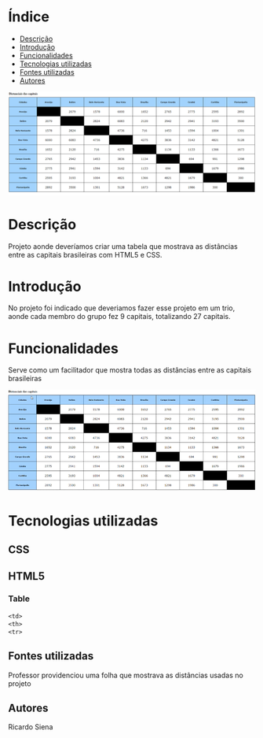 # Índice

* [Descrição](#descri%C3%A7%C3%A3o)
* [Introdução](#introdu%C3%A7%C3%A3o)
* [Funcionalidades](#funcionalidades)
* [Tecnologias utilizadas](#tecnologias-utilizadas)
* [Fontes utilizadas ](#fontes-utilizadas)
* [Autores](#autores)



![Capa do projeto](img/distimg.png)
# Descrição

Projeto aonde deveríamos criar uma tabela que mostrava as distâncias entre as capitais brasileiras com HTML5 e CSS.

# Introdução

No projeto foi indicado que deveriamos fazer esse projeto em um trio, aonde cada membro do grupo fez 9 capitais, totalizando 27 capitais.

# Funcionalidades
Serve como um facilitador que mostra todas as distâncias entre as capitais brasileiras

![Imagem do projeto](gif/Gravando%202023-09-15%20123454.gif)

# Tecnologias utilizadas
## CSS
## HTML5
### Table
```
<td>  
<th>
<tr>
```



## Fontes utilizadas  
 Professor providenciou uma folha que mostrava as distâncias usadas no projeto
## Autores
Ricardo Siena